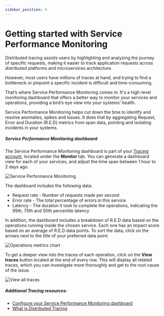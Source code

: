 ```yaml
---
sidebar_position: 4
---
```


# Getting started with Service Performance Monitoring



Distributed tracing assists users by highlighting and analyzing the journey of specific requests, making it easier to track application requests across distributed platforms and microservices architecture.

However, most users have millions of traces at hand, and trying to find a bottleneck or pinpoint a specific incident is difficult and time-consuming.

That’s where Service Performance Monitoring comes in. It's a high-level monitoring dashboard that offers a better way to monitor your services and operations, providing a bird’s eye view into your systems’ health.

Service Performance Monitoring helps cut down the time to identify and resolve anomalies, spikes and issues. It does that by aggregating Request, Error and Duration (R.E.D) metrics from span data, pointing and isolating incidents in your systems.

##### Service Performance Monitoring dashboard

The Service Performance Monitoring dashboard is part of your [Tracing account](https://app.logz.io/#/dashboard/jaeger/monitoring), located under the **Monitor** tab. You can generate a dashboard view for each of your services, and adjust the time span between 1 hour to 2 days ago.

![Service Performance Monitoring](https://dytvr9ot2sszz.cloudfront.net/logz-docs/distributed-tracing/jaeger-spm-dashboard.png)

The dashboard includes the following data:

* Request rate - Number of requests made per second
* Error rate - The total percentage of errors in this service
* Latency - The duration it took to complete the operations, indicating the 95th, 75th and 50th percentile latency

In addition, the dashboard includes a breakdown of R.E.D data based on the operations running inside the chosen service. Each one has an impact score based on an average of R.E.D data points. To sort the data, click on the arrows next to the title of your preferred data point.

![Operations metrics chart](https://dytvr9ot2sszz.cloudfront.net/logz-docs/distributed-tracing/spm-error-rate-highlight.png)

To get a deeper view into the traces of each operation, click on the **View traces** button located at the end of every row. This will display all related traces, which you can investigate more thoroughly and get to the root cause of the issue. 

![View all traces](https://dytvr9ot2sszz.cloudfront.net/logz-docs/distributed-tracing/spm-view-traces-highlight.png)

##### Additional Tracing resources: 

* [Configure your Service Performance Monitoring dashboard](https://docs.logz.io/user-guide/distributed-tracing/service-performance-monitoring-setup)
* [What is Distributed Tracing](https://docs.logz.io/user-guide/distributed-tracing/what-is-tracing)
